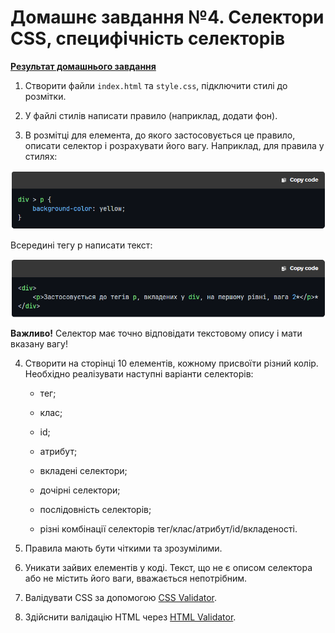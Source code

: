 # Домашнє завдання №4. Селектори CSS, специфічність селекторів

**[Результат домашнього завдання](https://andrusi4ka.github.io/Fullstack-home-work-4/)**

1. Створити файли `index.html` та `style.css`, підключити стилі до розмітки.

2. У файлі стилів написати правило (наприклад, додати фон).

3. В розмітці для елемента, до якого застосовується це правило, описати селектор і розрахувати його вагу. Наприклад, для правила у стилях:

![image!](/image/1.png)

Всередині тегу p написати текст:

![image!](/image/2.png)

**Важливо!** Селектор має точно відповідати текстовому опису і мати вказану вагу!

4. Створити на сторінці 10 елементів, кожному присвоїти різний колір. Необхідно реалізувати наступні варіанти селекторів:

    - тег;

    - клас;

    - id;

    - атрибут;

    - вкладені селектори;

    - дочірні селектори;

    - послідовність селекторів;

    - різні комбінації селекторів тег/клас/атрибут/id/вкладеності.

5. Правила мають бути чіткими та зрозумілими.


6. Уникати зайвих елементів у коді. Текст, що не є описом селектора або не містить його ваги, вважається непотрібним.

7. Валідувати CSS за допомогою [CSS Validator](https://jigsaw.w3.org/css-validator/#validate_by_upload).

8. Здійснити валідацію HTML через [HTML Validator](https://validator.w3.org/#validate_by_upload).
